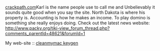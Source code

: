 [crackpath.com](https://crackpath.com/window-7-professional-keygen-crack/)Karl
is the name people use to call me and Unbelievably it sounds quite good
when you say the site. North Dakota is where his property is. Accounting
is how he makes an income. To play domino is something she really enjoys
doing. Check out the latest news website:
<http://www.packy.org/tiki-view_forum_thread.php?comments_parentId=48621&forumId=1>

My web-site :: [cleanmymac
keygen](http://www.packy.org/tiki-view_forum_thread.php?comments_parentId=48621&forumId=1)